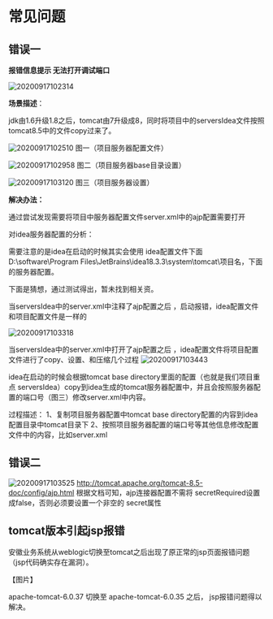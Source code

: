 # 常见问题



## 错误一


**报错信息提示 无法打开调试端口**

![20200917102314](https://gitee.com/zengsl/picBed/raw/master/img/20200917102314.png)

**场景描述**：

jdk由1.6升级1.8之后，tomcat由7升级成8，同时将项目中的serversIdea文件按照tomcat8.5中的文件copy过来了。


![20200917102510](https://gitee.com/zengsl/picBed/raw/master/img/20200917102510.png)
图一（项目服务器配置文件）


![20200917102958](https://gitee.com/zengsl/picBed/raw/master/img/20200917102958.png)
图二（项目服务器base目录设置）



![20200917103120](https://gitee.com/zengsl/picBed/raw/master/img/20200917103120.png)
图三（项目服务器设置）





**解决办法：**

通过尝试发现需要将项目中服务器配置文件server.xml中的ajp配置需要打开



对idea服务器配置的分析：



需要注意的是idea在启动的时候其实会使用 idea配置文件下面D:\software\Program Files\JetBrains\idea18.3.3\system\tomcat\项目名，下面的服务器配置。

下面是猜想，通过测试得出，暂未找到相关资。

当serversIdea中的server.xml中注释了ajp配置之后 ，启动报错，idea配置文件和项目配置文件是一样的

![20200917103318](https://gitee.com/zengsl/picBed/raw/master/img/20200917103318.png)

当serversIdea中的server.xml中打开了ajp配置之后 ，idea配置文件将项目配置文件进行了copy、设置、和压缩几个过程
![20200917103443](https://gitee.com/zengsl/picBed/raw/master/img/20200917103443.png)




idea在启动的时候会根据tomcat base directory里面的配置（也就是我们项目重点 serversIdea）copy到idea生成的tomcat服务器配置中，并且会按照服务器配置的端口号（图三）修改server.xml中内容。

过程描述： 
1、复制项目服务器配置中tomcat base directory配置的内容到idea配置目录中tomcat目录下
2、按照项目服务器配置的端口号等其他信息修改配置文件中的内容，比如server.xml





## 错误二
![20200917103525](https://gitee.com/zengsl/picBed/raw/master/img/20200917103525.png)
http://tomcat.apache.org/tomcat-8.5-doc/config/ajp.html
根据文档可知，ajp连接器配置不需将 secretRequired设置成false，否则必须要设置一个非空的 secret属性

<Connector protocol="AJP/1.3"
           port="8009"
           redirectPort="8443" URIEncoding="UTF-8" secretRequired="false"/>
		   
		   
		   
## tomcat版本引起jsp报错

安徽业务系统从weblogic切换至tomcat之后出现了原正常的jsp页面报错问题（jsp代码确实存在漏洞）。

【图片】

apache-tomcat-6.0.37 切换至 apache-tomcat-6.0.35 之后， jsp报错问题得以解决。